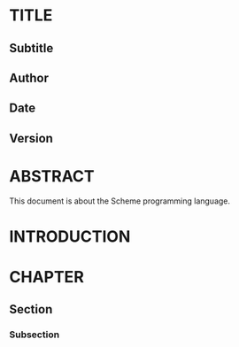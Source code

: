 # TITLE
## Subtitle
## Author
## Date
## Version
# ABSTRACT
This document is about the Scheme programming language.
# INTRODUCTION
# CHAPTER
## Section
### Subsection
